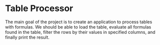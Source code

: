 # Table Processor

The main goal of the project is to create an application to process tables with formulas. We should be able to load the table, evaluate all formulas found in the table, filter the rows by their values in specified columns, and finally print the result.

